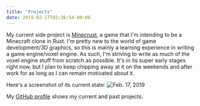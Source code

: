 ```yaml
---
title: "Projects"
date: 2019-02-17T02:36:54-08:00
---
```


My current side project is [Minecrust](https://github.com/chrisf1337/minecrust), a game that I'm
intending to be a Minecraft clone in Rust. I'm pretty new to the world of game development/3D
graphics, so this is mainly a learning experience in writing a game engine/voxel engine. As such,
I'm striving to write as much of the voxel engine stuff from scratch as possible. It's in its
super early stages right now, but I plan to keep chipping away at it on the weekends and after
work for as long as I can remain motivated about it.

Here's a screenshot of its current state:
![Feb. 17, 2019](/2019-02-17.png)

My [GitHub profile](https://github.com/chrisf1337) shows my current and past projects.


